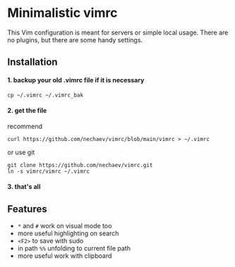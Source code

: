 # Minimalistic vimrc

This Vim configuration is meant for servers or simple local usage. There are no plugins, but there are some handy 
settings.

## Installation

#### 1. backup your old .vimrc file if it is necessary

```
cp ~/.vimrc ~/.vimrc_bak
```

#### 2. get the file

recommend
```
curl https://github.com/nechaev/vimrc/blob/main/vimrc > ~/.vimrc
```
or  use git

```
git clone https://github.com/nechaev/vimrc.git
ln -s vimrc/vimrc ~/.vimrc
```

#### 3. that's all

## Features

* `*` and `#` work on visual mode too
* more useful highlighting on search
* `<F2>` to save with sudo
* in path `%%` unfolding to current file path
* more useful work with clipboard